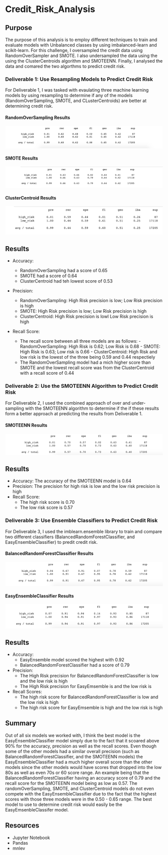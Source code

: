 # Credit_Risk_Analysis
## Purpose 
The purpose of this analysis is to employ different techniques to train and evaluate models with Unbalanced classes by using imbalanced-learn and scikit-learn. For this challenge, I oversampled the credit data using RandomOverSampler and SMOTE. I also undersampled the data using the using the ClusterCentroids algorithm and SMOTEENN. Finally, I analysed the data and comared the two algorthms to predict credit risk. 


### Deliverable 1: Use Resampling Models to Predict Credit Risk
For Deliverable 1, I was tasked with evaulating three machine learning models by using resampling to determine if any of the models (RandomOverSampling, SMOTE, and CLusterCentroids) are better at determining credit risk.

#### RandomOverSampling Results
![Random_OverSampling](./Random_OverSampling.png)

#### SMOTE Results
![SMOTE_OverSampling](./SMOTE_OverSampling.png)

#### ClusterCentroid Results
![ClusterCentroid_UnderSampling](./ClusterCentroid_UnderSampling.png)

## Results
- Accuracy: 
  - RandomOverSampling had a score of 0.65
  - SMOTE had a score of 0.64
  - ClusterCentroid had teh lowest score of 0.53
- Precision: 
  - RandomOverSampling: High Risk precision is low; Low Risk precision is high
  - SMOTE: High Risk precision is low; Low Risk precision is high
  - ClusterCentroid: High Risk precision is lowl Low Risk precision is high
              
- Recall Score: 
  -  The recall score between all three models are as follows:
              - RandomOverSampling: High Risk is 0.62; Low Risk is 0.68
              - SMOTE: High Risk is 0.63; Low risk is 0.66
              - ClusterCentroid: High Risk and low risk is the lowest of the three being 0.59 and 0.44 respectiely 
  - The RandomOverSampling model had a mich higher score than SMOTE and the lowest recall score was from the ClusterCentroid with a recall score of 0.44


### Deliverable 2: Use the SMOTEENN Algorithm to Predict Credit Risk
For Deliverable 2, I used the combined approach of over and under-sampling with the SMOTEENN algorithm to determine if the if these results form a better approach at predicting the results from Deliverable 1.

#### SMOTEENN Results
![SMOTEEN_Over_Under_Sampling](./SMOTEENN_Over_Under_Sampling.png)

## Results
- Accuracy: The accuracy of the SMOTEENN model is 0.64
- Precision: The precision for high risk is low and the low risk precision is high
- Recall Score: 
  - The high risk score is 0.70
  - The low risk score is 0.57

### Deliverable 3: Use Ensemble Classifiers to Predict Credit Risk
For Deliverable 3, I used the imblearn.ensemble library to train and compare two different classifiers (BalancedRandomForestClassifier, and EasyEnsembleClassifier) to predit credit risk.

#### BalancedRandomForestClassifier Results
![brfc_model](./brfc_model.png)

#### EasyEnsembleClassifier Results
![eec_model](./eec_model.png)

## Results
- Accuracy: 
  - EasyEnsemble model scored the highest with 0.92 
  - BalancedRandomForestClassifier had a score of 0.79
- Precision:
  - The High Risk precision for BalancedRandomForestClassifier is low and the low risk is high
  - The High Risk precision for EasyEmsemble is        and the low risk is 
- Recall Scores: 
  - The high risk score for BalancedRandomForestClassifier is low and the low risk is high 
  - The high risk score for EasyEmsemble is high and the low risk is high

## Summary 
Out of all six models we worked with, I think the best model is the EasyEnsembleClassifier model simply due to the fact that it scoared above 90% for the accuracy, precision as well as the recall scores. Even though some of the other models had a similar overall precision (such as BalancedRandomForestClassifier, and the SMOTEENN models) the EasyEnsembleClassifier had a much higher overall score than the other models since the other models would have scores that dropped into the low 80s as well as even 70s or 60 score range. An example being that the BalancedRandomForestClassifier having an accuracy score of 0.79 and the recall score for the SMOTEENN model being as low as 0.57. The randomOverSampling, SMOTE, and ClusterCentroid models do not even compete with the EasyEnsembleClassifier due to the fact that the highest scores with those three models were in the 0.50 - 0.65 range. The best model to use to determine credit risk would easily be the EasyEmsenbleClassifer model.

## Resources 
- Jupyter Notebook
- Pandas
- mnlev
